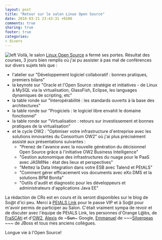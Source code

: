 ```yaml
---
layout: post
title: "Retour sur le salon Linux Open Source"
date: 2010-03-21 23:43:31 +0100
comments: true
sharing: true
footer: true
categories: 
- divers
---
```

![left](http://2.bp.blogspot.com/_XLL8sJPQ97g/S6YuBykK7AI/AAAAAAAAAJI/e0dJSZ0_k2k/s200/logoSalonLinux.gif)
Voilà, le salon [Linux Open Source](http://www.solutionslinux.fr/) a fermé ses portes. Résultat des courses, 3 jours bien remplis où j'ai pu assister à pas mal de conférences sur divers sujets tels que :

* l'atelier sur "Développement logiciel collaboratif : bonnes pratiques, premiers bilans"
* la keynote sur "Oracle et l'Open Source :stratégie et initiatives - de Linux à MySQL via la virtualisation, GlassFish, Eclipse, les languages dynamiques de scripting, etc"
* la table ronde sur "Interopérabilité : les standards ouverts à la base des architectures"
* la table ronde sur "Progiciels : le logiciel libre envahit le domaine fonctionnel"
* la table ronde sur "Virtualisation : retours sur investissement et bonnes pratiques de la virtualisation"
* et le cycle OW2 : "Optimiser votre infrastructure d'entreprise avec les solutions innovantes du Consortium OW2" où j'ai plus précisément assisté aux présentations suivantes :
	* "Prenez de l'avance avec la nouvelle génération du décisionnel Open Source grâce à l'initiative OW2 Business Intelligence"
	* "Gestion autonomique des infrastructures du nuage pour le PaaS avec JASMINe : état des lieux et perspectives"
	* "Mettez la Data Integration dans votre ESB avec Talend et PEtALS"
	* "Comment gérer efficacement vos documents avec eXo DMS et la solutions BPM Bonita"
	* "Outils d'audit et diagnostic pour les développeurs et administrateurs d'applications Java EE"

La rédaction de CRs est en cours et ils seront disponibles sur le blog de So@t d'ici peu.
Merci à [PEtALS Link](http://www.petalslink.com/) pour le passe VIP et à So@t pour m'avoir permis de participer au Salon. C'était vraiment sympa de revoir et de discuter avec l'équipe de PEtALS Link, les personnes d'Orange L@bs, de [FraSCAti](http://frascati.ow2.org/) et d'[OW2](http://ow2.org/), [Alexis](http://alexismp.wordpress.com/) de ~~~Sun~~~ Google, [Emmanuel](http://www.ehsavoie.com/) de ~~~[Silverpeas](http://www.silverpeas.com/) ~~~ de JBoss et tous mes anciens collègues.

Longue vie à l'Open Source!